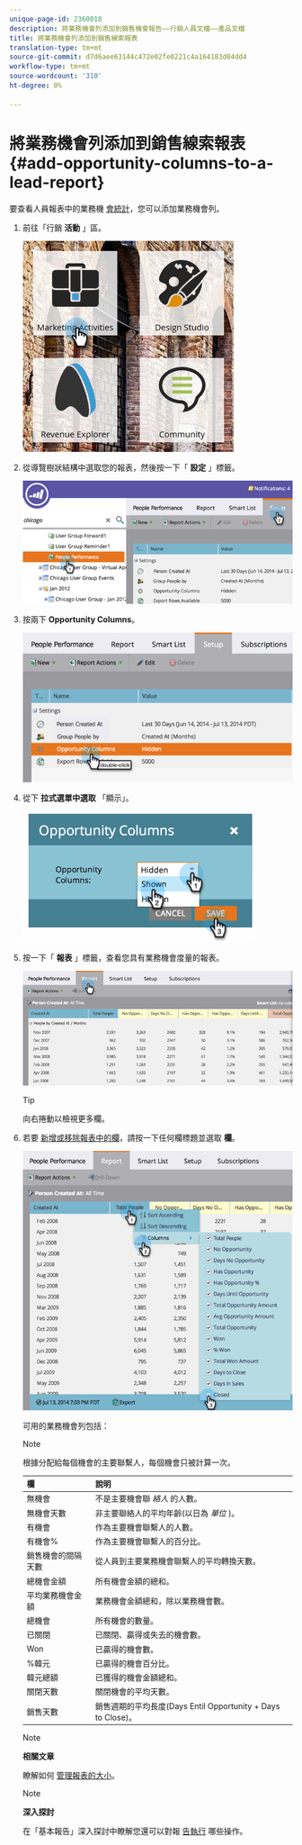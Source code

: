```yaml
---
unique-page-id: 2360018
description: 將業務機會列添加到銷售機會報告——行銷人員文檔——產品文檔
title: 將業務機會列添加到銷售線索報表
translation-type: tm+mt
source-git-commit: d7d6aee63144c472e02fe0221c4a164183d04dd4
workflow-type: tm+mt
source-wordcount: '310'
ht-degree: 0%

---
```



# 將業務機會列添加到銷售線索報表 {#add-opportunity-columns-to-a-lead-report}

要查看人員報表中的業務機 [會統計](http://docs.marketo.com/display/docs/basic+reporting)，您可以添加業務機會列。

1. 前往「行銷 **活動** 」區。

   ![](assets/ma.png)

1. 從導覽樹狀結構中選取您的報表，然後按一下「 **設定** 」標籤。

   ![](assets/two.png)

1. 按兩下 **Opportunity Columns**。

   ![](assets/three.png)

1. 從下 **拉式選單中選取** 「顯示」。

   ![](assets/image2014-9-16-12-3a50-3a33.png)

1. 按一下「 **報表** 」標籤，查看您具有業務機會度量的報表。

   ![](assets/five.png)

   >[!TIP]
   >
   >向右捲動以檢視更多欄。

1. 若要 [新增或移除報表中的欄](select-report-columns.md)，請按一下任何欄標題並選取 **欄**。

   ![](assets/six.png)

   可用的業務機會列包括：

   >[!NOTE]
   >
   >根據分配給每個機會的主要聯繫人，每個機會只被計算一次。

   | 欄 | 說明 |
   |---|---|
   | 無機會 | 不是主要機會聯 *絡人* 的人數。 |
   | 無機會天數 | 非主要聯絡人的平均年齡(以日為 *單位* )。 |
   | 有機會 | 作為主要機會聯繫人的人數。 |
   | 有機會% | 作為主要機會聯繫人的百分比。 |
   | 銷售機會的間隔天數 | 從人員到主要業務機會聯繫人的平均轉換天數。 |
   | 總機會金額 | 所有機會金額的總和。 |
   | 平均業務機會金額 | 業務機會金額總和，除以業務機會數。 |
   | 總機會 | 所有機會的數量。 |
   | 已關閉 | 已關閉、贏得或失去的機會數。 |
   | Won | 已贏得的機會數。 |
   | %韓元 | 已贏得的機會百分比。 |
   | 韓元總額 | 已獲得的機會金額總和。 |
   | 關閉天數 | 關閉機會的平均天數。 |
   | 銷售天數 | 銷售週期的平均長度(Days Entil Opportunity + Days to Close)。 |

   >[!NOTE]
   >
   >**相關文章**
   >
   >
   >瞭解如何 [管理報表的大小](configure-report-size.md)。

   >[!NOTE]
   >
   >**深入探討**
   >
   >
   >在「基本報告」深入探討中瞭解您還可以對報 [告執行](http://docs.marketo.com/display/docs/basic+reporting) 哪些操作。

